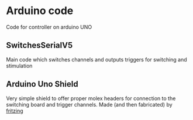 # Arduino code
Code for controller on arduino UNO

## SwitchesSerialV5
Main code which switches channels and outputs triggers for switching and stimulation

## Arduino Uno Shield
Very simple shield to offer proper molex headers for connection to the switching board and trigger channels. Made (and then fabricated) by [fritzing](http://fritzing.org)